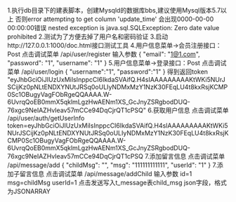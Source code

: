 1.执行db目录下的建表脚本，创建Mysqld的数据库bbs,建议使用Mysql版本5.7以上
否则error attempting to get column 'update_time' 会出现0000-00-00 00:00:00错误
nested exception is java.sql.SQLException: Zero date value prohibited
2.测试为了方便去掉了用户名和密码验证
3.启动http://127.0.0.1:1000/doc.html接口测试工具
4.用户信息菜单->会员注册接口：Post  点击调试菜单  /api/user/register 
输入参数
{
	"email": "1@1.com",
	"password": "1",
	"username": "1"
}
5.用户信息菜单->登录接口：Post  点击调试菜单 /api/user/login
{
   "username":"1",
   "password":"1"
} 得到返回token "eyJhbGciOiJIUzUxMiIsInppcCI6IkdaSVAifQ.H4sIAAAAAAAAAKtWKi5NUrJSCijKz0pNLtENDXYNUtJRSq0oULIyNDMxMzY1NzK30FEqLU4t8kxRsjKCMP0Sc1OBugyVagFObRgeQQAAAA.W-6UvrqQoEB0mmX5qklmLgzHwAENm1XS_GcJnyZSRgbodDUQ-76xgc9NeIAZHvIeav57mCCe94DqCjrQT1cPSQ"
6.获取用户信息 点击调试菜单 /api/user/auth/getUserInfo 
token=eyJhbGciOiJIUzUxMiIsInppcCI6IkdaSVAifQ.H4sIAAAAAAAAAKtWKi5NUrJSCijKz0pNLtENDXYNUtJRSq0oULIyNDMxMzY1NzK30FEqLU4t8kxRsjKCMP0Sc1OBugyVagFObRgeQQAAAA.W-6UvrqQoEB0mmX5qklmLgzHwAENm1XS_GcJnyZSRgbodDUQ-76xgc9NeIAZHvIeav57mCCe94DqCjrQT1cPSQ
7.添加留言信息 点击调试菜单 /api/message/add 
{
	"childMsg": "",
	"msg": "111111111111",
	"userId": "1"
}
7.添加子留言信息 点击调试菜单 /api/message/addChild
输入参数 id=1 msg=childMsg userId=1 
点击发送写入t_message表child_msg json字段，格式为JSONARRAY

